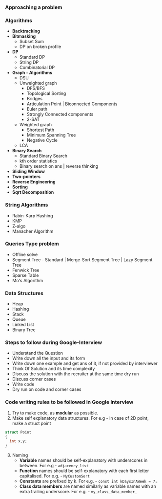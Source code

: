 ### Approaching a problem 


### Algorithms

* **Backtracking**
* **Bitmasking**
  * Subset Sum 
  * DP on broken profile
* **DP**
  * Standard DP
  * String DP
  * Combinatorial DP
* **Graph - Algorithms**
  * DSU 
  * Unweighted graph
    * DFS/BFS
    * Topological Sorting 
    * Bridges
    * Articulation Point | Biconnected Components
    * Euler path
    * Strongly Connected components
    * 2-SAT
  * Weighted graph
    * Shortest Path
    * Minimum Spanning Tree
    * Negative Cycle
  * LCA
* **Binary Search**
  * Standard Binary Search
  * kth order statistics
  * Binary search on ans | reverse thinking
* **Sliding Window**
* **Two-pointers**
* **Reverse Engineering**
* **Sorting**
* **Sqrt Decomposition**


### String Algorithms
* Rabin-Karp Hashing
* KMP
* Z-algo
* Manacher Algorithm

### Queries Type problem
* Offline solve
* Segment Tree - Standard | Merge-Sort Segment Tree | Lazy Segment Tree
* Fenwick Tree
* Sparse Table
* Mo's Algorithm

### Data Structures
* Heap
* Hashing
* Stack
* Queue
* Linked List
* Binary Tree


### Steps to follow during Google-Interview

* Understand the Question
* Write down all the input and its form
* Write down one example and get ans of it, if not provided by interviewer
* Think Of Solution and its time complexity
* Discuss the solution with the recruiter at the same time dry run
* Discuss corner cases
* Write code
* Dry run on code and corner cases


### Code writing rules to be followed in Google Interview
1. Try to make code, as **modular** as possible.
2. Make self explanatory data structures. For e.g - In case of 2D point, make a struct point
```c++
struct Point
{
  int x,y;
}
```
3. Naming
    * **Variable** names should be self-explanatory with underscores in between. For e.g - `adjacency_list`
    * **Function** names should be self-explanatory with each first letter capitalised. For e.g. - `MyCustomSort`
    * **Constants** are prefixed by k. For e.g. - `const int kDaysInAWeek = 7;`
    * **Class data members** are named similarly as variable names with an extra trailing underscore. For e.g. - `my_class_data_member_`
